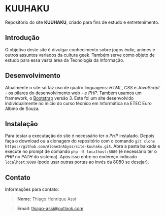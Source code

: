 # KUUHAKU

Repositório do site **KUUHAKU**, criado para fins de estudo e entretenimento.

## Introdução
O objetivo deste site é divulgar conhecimento sobre jogos *indie*, animes e outros assuntos variados da cultura geek. Também serve como objeto de estudo para essa vasta área da Tecnologia da Informação.

## Desenvolvimento
Atualmente o site só faz uso de quatro linguagens: *HTML*, *CSS* e *JavaScript* - os pilares do desenvolvimento web - e *PHP*. Também usamos um framework, o [Bootstrap](https://getbootstrap.com/docs/3.4/) versão 3. Este foi um site desenvolvido individualmente no início do curso técnico em Informática na ETEC Euro Albino de Souza.

## Instalação
Para testar a executação do site é necessário ter o *PHP* instalado. Depois faça o download ou a clonagem do repositório com o comando `git clone https://github.com/AloneInAbyss/site-kuuhaku.git`. Abra a pasta baixada e execute no prompt de comando `php -S localhost:8080` (é necessário ter o *PHP* no *PATH* do sistema). Após isso entre no endereço indicado `localhost:8080` (pode usar outras portas ao invés da 8080 se desejar).

## Contato
Informações para contato:
> **Nome**: Thiago Henrique Assi

> **Email**: thiago-assi@outlook.com
